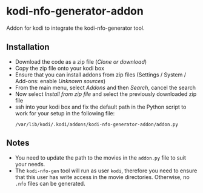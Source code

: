# kodi-nfo-generator-addon
Addon for kodi to integrate the kodi-nfo-generator tool.

## Installation

* Download the code as a zip file (*Clone or download*)
* Copy the zip file onto your kodi box
* Ensure that you can install addons from zip files
  (Settings / System / Add-ons: enable *Unknown sources*)
* From the main menu, select *Addons* and then *Search*, cancel the search
* Now select *Install from zip file* and select the previously downloaded zip file
* ssh into your kodi box and fix the default path in the Python script to work
  for your setup in the following file:
  ```
  /var/lib/kodi/.kodi/addons/kodi-nfo-generator-addon/addon.py
  ```


## Notes

* You need to update the path to the movies in the `addon.py` file
  to suit your needs.
* The `kodi-nfo-gen` tool will run as user `kodi`, therefore you need
  to ensure that this user has write access in the movie directories.
  Otherwise, no `.nfo` files can be generated. 

